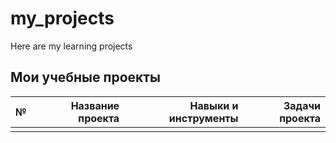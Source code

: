 # my_projects
Here are my learning projects
## Мои учебные проекты

| №   | Название проекта   |  Навыки и инструменты  | Задачи проекта   |
|---:|---:|---:|---:|
|    |    |    |    | 
